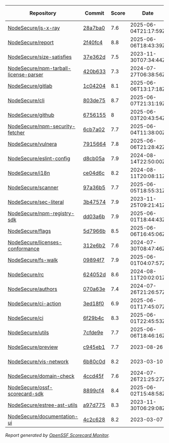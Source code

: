 <!-- OPENSSF-SCORECARD-MONITOR:START -->

| Repository | Commit | Score | Date | Score Delta | Report | StepSecurity |
| -- | -- | -- | -- | -- | -- | -- |
| [NodeSecure/js-x-ray](https://github.com/NodeSecure/js-x-ray) | [28a7ba0](https://github.com/NodeSecure/js-x-ray/commit/28a7ba0ffa2ec95189ad21154dcdb8a2486dcb59) | 7.6 | 2025-06-04T21:17:59Z | 0 / [Details](https://ossf.github.io/scorecard-visualizer/#/projects/github.com/NodeSecure/js-x-ray/compare/de2b7c048a046e812e280a94d5a7025b12787fa6/28a7ba0ffa2ec95189ad21154dcdb8a2486dcb59) | [View](https://ossf.github.io/scorecard-visualizer/#/projects/github.com/NodeSecure/js-x-ray/commit/28a7ba0ffa2ec95189ad21154dcdb8a2486dcb59) | [Fix it](https://app.stepsecurity.io/securerepo?repo=NodeSecure/js-x-ray) |
| [NodeSecure/report](https://github.com/NodeSecure/report) | [2f40fc4](https://github.com/NodeSecure/report/commit/2f40fc43e66b288a1e4d36da60d88c075d3d9c2e) | 8.8 | 2025-06-06T18:43:39Z | 0.2 / [Details](https://ossf.github.io/scorecard-visualizer/#/projects/github.com/NodeSecure/report/compare/c13ed643d3e30012a5178545fbd90180f38ada30/2f40fc43e66b288a1e4d36da60d88c075d3d9c2e) | [View](https://ossf.github.io/scorecard-visualizer/#/projects/github.com/NodeSecure/report/commit/2f40fc43e66b288a1e4d36da60d88c075d3d9c2e) | [Fix it](https://app.stepsecurity.io/securerepo?repo=NodeSecure/report) |
| [NodeSecure/size-satisfies](https://github.com/NodeSecure/size-satisfies) | [37e362d](https://github.com/NodeSecure/size-satisfies/commit/37e362d756ea07662ee8052320a7d4ec1c097cad) | 7.5 | 2023-11-30T07:34:44Z | 0 / [Details](https://ossf.github.io/scorecard-visualizer/#/projects/github.com/NodeSecure/size-satisfies/compare/37e362d756ea07662ee8052320a7d4ec1c097cad/37e362d756ea07662ee8052320a7d4ec1c097cad) | [View](https://ossf.github.io/scorecard-visualizer/#/projects/github.com/NodeSecure/size-satisfies/commit/37e362d756ea07662ee8052320a7d4ec1c097cad) | [Fix it](https://app.stepsecurity.io/securerepo?repo=NodeSecure/size-satisfies) |
| [NodeSecure/npm-tarball-license-parser](https://github.com/NodeSecure/npm-tarball-license-parser) | [420b633](https://github.com/NodeSecure/npm-tarball-license-parser/commit/420b6331a6f3c07c5f20bb8f58d3394b88007c54) | 7.3 | 2024-07-27T06:38:56Z | 0 / [Details](https://ossf.github.io/scorecard-visualizer/#/projects/github.com/NodeSecure/npm-tarball-license-parser/compare/420b6331a6f3c07c5f20bb8f58d3394b88007c54/420b6331a6f3c07c5f20bb8f58d3394b88007c54) | [View](https://ossf.github.io/scorecard-visualizer/#/projects/github.com/NodeSecure/npm-tarball-license-parser/commit/420b6331a6f3c07c5f20bb8f58d3394b88007c54) | [Fix it](https://app.stepsecurity.io/securerepo?repo=NodeSecure/npm-tarball-license-parser) |
| [NodeSecure/gitlab](https://github.com/NodeSecure/gitlab) | [1c04204](https://github.com/NodeSecure/gitlab/commit/1c04204ae41b3f598a36aeed7301e24f3d328d73) | 8.1 | 2025-06-06T13:17:18Z | 0.1 / [Details](https://ossf.github.io/scorecard-visualizer/#/projects/github.com/NodeSecure/gitlab/compare/96e73e766b4000599d1736c6c3b698c978dab714/1c04204ae41b3f598a36aeed7301e24f3d328d73) | [View](https://ossf.github.io/scorecard-visualizer/#/projects/github.com/NodeSecure/gitlab/commit/1c04204ae41b3f598a36aeed7301e24f3d328d73) | [Fix it](https://app.stepsecurity.io/securerepo?repo=NodeSecure/gitlab) |
| [NodeSecure/cli](https://github.com/NodeSecure/cli) | [803de75](https://github.com/NodeSecure/cli/commit/803de75fa8a0f3644c80726c3e5064d9489448ba) | 8.7 | 2025-06-07T21:31:19Z | 0 / [Details](https://ossf.github.io/scorecard-visualizer/#/projects/github.com/NodeSecure/cli/compare/73b831343a317a8dcd38265a6c84514b72437102/803de75fa8a0f3644c80726c3e5064d9489448ba) | [View](https://ossf.github.io/scorecard-visualizer/#/projects/github.com/NodeSecure/cli/commit/803de75fa8a0f3644c80726c3e5064d9489448ba) | [Fix it](https://app.stepsecurity.io/securerepo?repo=NodeSecure/cli) |
| [NodeSecure/github](https://github.com/NodeSecure/github) | [6756155](https://github.com/NodeSecure/github/commit/6756155248679277f9c62ae85f91fe8e14972ef9) | 8 | 2025-06-03T20:43:54Z | 0.1 / [Details](https://ossf.github.io/scorecard-visualizer/#/projects/github.com/NodeSecure/github/compare/d3164867784d9f32a4157948d3e37506a61323d3/6756155248679277f9c62ae85f91fe8e14972ef9) | [View](https://ossf.github.io/scorecard-visualizer/#/projects/github.com/NodeSecure/github/commit/6756155248679277f9c62ae85f91fe8e14972ef9) | [Fix it](https://app.stepsecurity.io/securerepo?repo=NodeSecure/github) |
| [NodeSecure/npm-security-fetcher](https://github.com/NodeSecure/npm-security-fetcher) | [6cb7a02](https://github.com/NodeSecure/npm-security-fetcher/commit/6cb7a02f9e8b4c8159eb2a8d582e63a078e9d094) | 7.7 | 2025-06-04T11:38:00Z | 0 / [Details](https://ossf.github.io/scorecard-visualizer/#/projects/github.com/NodeSecure/npm-security-fetcher/compare/6cb7a02f9e8b4c8159eb2a8d582e63a078e9d094/6cb7a02f9e8b4c8159eb2a8d582e63a078e9d094) | [View](https://ossf.github.io/scorecard-visualizer/#/projects/github.com/NodeSecure/npm-security-fetcher/commit/6cb7a02f9e8b4c8159eb2a8d582e63a078e9d094) | [Fix it](https://app.stepsecurity.io/securerepo?repo=NodeSecure/npm-security-fetcher) |
| [NodeSecure/vulnera](https://github.com/NodeSecure/vulnera) | [7915664](https://github.com/NodeSecure/vulnera/commit/7915664d8b6d5f8bc3d5fc719385d5c3f94ef5f5) | 7.8 | 2025-06-06T21:28:42Z | 0.3 / [Details](https://ossf.github.io/scorecard-visualizer/#/projects/github.com/NodeSecure/vulnera/compare/833d93d1a4e0b2d5081bfa6510df4a0006af4535/7915664d8b6d5f8bc3d5fc719385d5c3f94ef5f5) | [View](https://ossf.github.io/scorecard-visualizer/#/projects/github.com/NodeSecure/vulnera/commit/7915664d8b6d5f8bc3d5fc719385d5c3f94ef5f5) | [Fix it](https://app.stepsecurity.io/securerepo?repo=NodeSecure/vulnera) |
| [NodeSecure/eslint-config](https://github.com/NodeSecure/eslint-config) | [d8cb05a](https://github.com/NodeSecure/eslint-config/commit/d8cb05aad74fa6cdff4daa82aab30d1f1a196891) | 7.9 | 2024-08-14T22:50:00Z | 0 / [Details](https://ossf.github.io/scorecard-visualizer/#/projects/github.com/NodeSecure/eslint-config/compare/d8cb05aad74fa6cdff4daa82aab30d1f1a196891/d8cb05aad74fa6cdff4daa82aab30d1f1a196891) | [View](https://ossf.github.io/scorecard-visualizer/#/projects/github.com/NodeSecure/eslint-config/commit/d8cb05aad74fa6cdff4daa82aab30d1f1a196891) | [Fix it](https://app.stepsecurity.io/securerepo?repo=NodeSecure/eslint-config) |
| [NodeSecure/i18n](https://github.com/NodeSecure/i18n) | [ce04d6c](https://github.com/NodeSecure/i18n/commit/ce04d6cb61ef6cbec3be87a29323fa4d1ea81eb3) | 8.2 | 2024-08-11T20:08:11Z | 0 / [Details](https://ossf.github.io/scorecard-visualizer/#/projects/github.com/NodeSecure/i18n/compare/ce04d6cb61ef6cbec3be87a29323fa4d1ea81eb3/ce04d6cb61ef6cbec3be87a29323fa4d1ea81eb3) | [View](https://ossf.github.io/scorecard-visualizer/#/projects/github.com/NodeSecure/i18n/commit/ce04d6cb61ef6cbec3be87a29323fa4d1ea81eb3) | [Fix it](https://app.stepsecurity.io/securerepo?repo=NodeSecure/i18n) |
| [NodeSecure/scanner](https://github.com/NodeSecure/scanner) | [97a36b5](https://github.com/NodeSecure/scanner/commit/97a36b523aa9b22900cd4ad822aa6a083e254121) | 7.7 | 2025-06-05T18:55:31Z | 0.1 / [Details](https://ossf.github.io/scorecard-visualizer/#/projects/github.com/NodeSecure/scanner/compare/c9feb95c4005f970c3a8a1f40ec55f2cf08adddc/97a36b523aa9b22900cd4ad822aa6a083e254121) | [View](https://ossf.github.io/scorecard-visualizer/#/projects/github.com/NodeSecure/scanner/commit/97a36b523aa9b22900cd4ad822aa6a083e254121) | [Fix it](https://app.stepsecurity.io/securerepo?repo=NodeSecure/scanner) |
| [NodeSecure/sec-literal](https://github.com/NodeSecure/sec-literal) | [3b47574](https://github.com/NodeSecure/sec-literal/commit/3b475747f5c3891946c40d9ad4e8096500e1a206) | 7.9 | 2023-11-25T09:21:41Z | 0 / [Details](https://ossf.github.io/scorecard-visualizer/#/projects/github.com/NodeSecure/sec-literal/compare/3b475747f5c3891946c40d9ad4e8096500e1a206/3b475747f5c3891946c40d9ad4e8096500e1a206) | [View](https://ossf.github.io/scorecard-visualizer/#/projects/github.com/NodeSecure/sec-literal/commit/3b475747f5c3891946c40d9ad4e8096500e1a206) | [Fix it](https://app.stepsecurity.io/securerepo?repo=NodeSecure/sec-literal) |
| [NodeSecure/npm-registry-sdk](https://github.com/NodeSecure/npm-registry-sdk) | [dd03a6b](https://github.com/NodeSecure/npm-registry-sdk/commit/dd03a6bbca83fc90043d3e3eda085521628bfdde) | 7.9 | 2025-06-01T18:44:43Z | -0.1 / [Details](https://ossf.github.io/scorecard-visualizer/#/projects/github.com/NodeSecure/npm-registry-sdk/compare/aed0d951ca482584fd5f6033c7aa80d3474781d9/dd03a6bbca83fc90043d3e3eda085521628bfdde) | [View](https://ossf.github.io/scorecard-visualizer/#/projects/github.com/NodeSecure/npm-registry-sdk/commit/dd03a6bbca83fc90043d3e3eda085521628bfdde) | [Fix it](https://app.stepsecurity.io/securerepo?repo=NodeSecure/npm-registry-sdk) |
| [NodeSecure/flags](https://github.com/NodeSecure/flags) | [5d7966b](https://github.com/NodeSecure/flags/commit/5d7966b40bfde4f447d0ab3d33bf2804ed430d93) | 8.5 | 2025-06-06T16:45:06Z | 0.1 / [Details](https://ossf.github.io/scorecard-visualizer/#/projects/github.com/NodeSecure/flags/compare/79486583246a3fc5ce3d70dd68050ab359ce87e4/5d7966b40bfde4f447d0ab3d33bf2804ed430d93) | [View](https://ossf.github.io/scorecard-visualizer/#/projects/github.com/NodeSecure/flags/commit/5d7966b40bfde4f447d0ab3d33bf2804ed430d93) | [Fix it](https://app.stepsecurity.io/securerepo?repo=NodeSecure/flags) |
| [NodeSecure/licenses-conformance](https://github.com/NodeSecure/licenses-conformance) | [312e6b2](https://github.com/NodeSecure/licenses-conformance/commit/312e6b29f729dda7ac6d16a056d0f5c4bc8c1361) | 7.6 | 2024-07-30T08:47:46Z | 0 / [Details](https://ossf.github.io/scorecard-visualizer/#/projects/github.com/NodeSecure/licenses-conformance/compare/3f14f46ea080f622525c6f685abdab3f3f164813/312e6b29f729dda7ac6d16a056d0f5c4bc8c1361) | [View](https://ossf.github.io/scorecard-visualizer/#/projects/github.com/NodeSecure/licenses-conformance/commit/312e6b29f729dda7ac6d16a056d0f5c4bc8c1361) | [Fix it](https://app.stepsecurity.io/securerepo?repo=NodeSecure/licenses-conformance) |
| [NodeSecure/fs-walk](https://github.com/NodeSecure/fs-walk) | [09894f7](https://github.com/NodeSecure/fs-walk/commit/09894f746358700474cac8a4004f3fb781716138) | 7.9 | 2025-06-01T04:07:57Z | -0.2 / [Details](https://ossf.github.io/scorecard-visualizer/#/projects/github.com/NodeSecure/fs-walk/compare/781a0f60fc49b15fc1d45a895135acd4d6624040/09894f746358700474cac8a4004f3fb781716138) | [View](https://ossf.github.io/scorecard-visualizer/#/projects/github.com/NodeSecure/fs-walk/commit/09894f746358700474cac8a4004f3fb781716138) | [Fix it](https://app.stepsecurity.io/securerepo?repo=NodeSecure/fs-walk) |
| [NodeSecure/rc](https://github.com/NodeSecure/rc) | [624052d](https://github.com/NodeSecure/rc/commit/624052d6073531f08d0e41fe2fd8553af49cb15e) | 8.6 | 2024-08-11T20:02:01Z | 0 / [Details](https://ossf.github.io/scorecard-visualizer/#/projects/github.com/NodeSecure/rc/compare/e16f5913d001f39eec5cc6c75514a03532b6d4c7/624052d6073531f08d0e41fe2fd8553af49cb15e) | [View](https://ossf.github.io/scorecard-visualizer/#/projects/github.com/NodeSecure/rc/commit/624052d6073531f08d0e41fe2fd8553af49cb15e) | [Fix it](https://app.stepsecurity.io/securerepo?repo=NodeSecure/rc) |
| [NodeSecure/authors](https://github.com/NodeSecure/authors) | [070a63e](https://github.com/NodeSecure/authors/commit/070a63e3fab151f9d38a2c13e76cfa69c01b1bf3) | 7.4 | 2024-07-26T21:26:57Z | 0 / [Details](https://ossf.github.io/scorecard-visualizer/#/projects/github.com/NodeSecure/authors/compare/070a63e3fab151f9d38a2c13e76cfa69c01b1bf3/070a63e3fab151f9d38a2c13e76cfa69c01b1bf3) | [View](https://ossf.github.io/scorecard-visualizer/#/projects/github.com/NodeSecure/authors/commit/070a63e3fab151f9d38a2c13e76cfa69c01b1bf3) | [Fix it](https://app.stepsecurity.io/securerepo?repo=NodeSecure/authors) |
| [NodeSecure/ci-action](https://github.com/NodeSecure/ci-action) | [3ed18f0](https://github.com/NodeSecure/ci-action/commit/3ed18f07602cb89a27fbce0430371d1c479541e4) | 6.9 | 2025-06-01T17:45:07Z | 0 / [Details](https://ossf.github.io/scorecard-visualizer/#/projects/github.com/NodeSecure/ci-action/compare/335bb47aa9b2c85cb8921515974c7dd353324419/3ed18f07602cb89a27fbce0430371d1c479541e4) | [View](https://ossf.github.io/scorecard-visualizer/#/projects/github.com/NodeSecure/ci-action/commit/3ed18f07602cb89a27fbce0430371d1c479541e4) | [Fix it](https://app.stepsecurity.io/securerepo?repo=NodeSecure/ci-action) |
| [NodeSecure/ci](https://github.com/NodeSecure/ci) | [6f29b4c](https://github.com/NodeSecure/ci/commit/6f29b4c4122cc937dcd0319b8e83291773cd1cf1) | 8.3 | 2025-06-01T22:45:53Z | 0.1 / [Details](https://ossf.github.io/scorecard-visualizer/#/projects/github.com/NodeSecure/ci/compare/3efb7210535bde97d7f84ba78ceeebb09a0aab5d/6f29b4c4122cc937dcd0319b8e83291773cd1cf1) | [View](https://ossf.github.io/scorecard-visualizer/#/projects/github.com/NodeSecure/ci/commit/6f29b4c4122cc937dcd0319b8e83291773cd1cf1) | [Fix it](https://app.stepsecurity.io/securerepo?repo=NodeSecure/ci) |
| [NodeSecure/utils](https://github.com/NodeSecure/utils) | [7cfde9e](https://github.com/NodeSecure/utils/commit/7cfde9e2c13b6e3fe09647cb09e79adab01c3564) | 7.7 | 2025-06-06T18:46:16Z | 0 / [Details](https://ossf.github.io/scorecard-visualizer/#/projects/github.com/NodeSecure/utils/compare/206054e71bfdf0f10840e5591c296c03eca40ce5/7cfde9e2c13b6e3fe09647cb09e79adab01c3564) | [View](https://ossf.github.io/scorecard-visualizer/#/projects/github.com/NodeSecure/utils/commit/7cfde9e2c13b6e3fe09647cb09e79adab01c3564) | [Fix it](https://app.stepsecurity.io/securerepo?repo=NodeSecure/utils) |
| [NodeSecure/preview](https://github.com/NodeSecure/preview) | [c945eb1](https://github.com/NodeSecure/preview/commit/c945eb1a0af71512061b7be8314ee38a939cd524) | 7.7 | 2023-08-26 | 0 / [Details](https://ossf.github.io/scorecard-visualizer/#/projects/github.com/NodeSecure/preview/compare/c945eb1a0af71512061b7be8314ee38a939cd524/c945eb1a0af71512061b7be8314ee38a939cd524) | [View](https://ossf.github.io/scorecard-visualizer/#/projects/github.com/NodeSecure/preview/commit/c945eb1a0af71512061b7be8314ee38a939cd524) | [Fix it](https://app.stepsecurity.io/securerepo?repo=NodeSecure/preview) |
| [NodeSecure/vis-network](https://github.com/NodeSecure/vis-network) | [6b80c0d](https://github.com/NodeSecure/vis-network/commit/6b80c0db98cd2d08be6de39fb5c97298376a86c0) | 8.2 | 2023-03-10 | 0 / [Details](https://ossf.github.io/scorecard-visualizer/#/projects/github.com/NodeSecure/vis-network/compare/6b80c0db98cd2d08be6de39fb5c97298376a86c0/6b80c0db98cd2d08be6de39fb5c97298376a86c0) | [View](https://ossf.github.io/scorecard-visualizer/#/projects/github.com/NodeSecure/vis-network/commit/6b80c0db98cd2d08be6de39fb5c97298376a86c0) | [Fix it](https://app.stepsecurity.io/securerepo?repo=NodeSecure/vis-network) |
| [NodeSecure/domain-check](https://github.com/NodeSecure/domain-check) | [4ccd45f](https://github.com/NodeSecure/domain-check/commit/4ccd45f37ad37a6078211683f4dacacd2bbbe489) | 7.6 | 2024-07-26T21:25:27Z | 0 / [Details](https://ossf.github.io/scorecard-visualizer/#/projects/github.com/NodeSecure/domain-check/compare/4ccd45f37ad37a6078211683f4dacacd2bbbe489/4ccd45f37ad37a6078211683f4dacacd2bbbe489) | [View](https://ossf.github.io/scorecard-visualizer/#/projects/github.com/NodeSecure/domain-check/commit/4ccd45f37ad37a6078211683f4dacacd2bbbe489) | [Fix it](https://app.stepsecurity.io/securerepo?repo=NodeSecure/domain-check) |
| [NodeSecure/ossf-scorecard-sdk](https://github.com/NodeSecure/ossf-scorecard-sdk) | [8899cf4](https://github.com/NodeSecure/ossf-scorecard-sdk/commit/8899cf477421964c8b7a213b79fec7b0cfc6f76c) | 8.4 | 2025-06-02T15:48:58Z | 0.1 / [Details](https://ossf.github.io/scorecard-visualizer/#/projects/github.com/NodeSecure/ossf-scorecard-sdk/compare/23f7c9d09963eb041473460f4d7063351bf27308/8899cf477421964c8b7a213b79fec7b0cfc6f76c) | [View](https://ossf.github.io/scorecard-visualizer/#/projects/github.com/NodeSecure/ossf-scorecard-sdk/commit/8899cf477421964c8b7a213b79fec7b0cfc6f76c) | [Fix it](https://app.stepsecurity.io/securerepo?repo=NodeSecure/ossf-scorecard-sdk) |
| [NodeSecure/estree-ast-utils](https://github.com/NodeSecure/estree-ast-utils) | [a97d775](https://github.com/NodeSecure/estree-ast-utils/commit/a97d775ec2a12e1c8f8b22e5177c55ad5ec157cb) | 8.3 | 2023-11-30T06:29:08Z | 0 / [Details](https://ossf.github.io/scorecard-visualizer/#/projects/github.com/NodeSecure/estree-ast-utils/compare/a97d775ec2a12e1c8f8b22e5177c55ad5ec157cb/a97d775ec2a12e1c8f8b22e5177c55ad5ec157cb) | [View](https://ossf.github.io/scorecard-visualizer/#/projects/github.com/NodeSecure/estree-ast-utils/commit/a97d775ec2a12e1c8f8b22e5177c55ad5ec157cb) | [Fix it](https://app.stepsecurity.io/securerepo?repo=NodeSecure/estree-ast-utils) |
| [NodeSecure/documentation-ui](https://github.com/NodeSecure/documentation-ui) | [4c2c628](https://github.com/NodeSecure/documentation-ui/commit/4c2c62809956190a0cf9583442271546ee4f331c) | 8.2 | 2023-03-07 | 0 / [Details](https://ossf.github.io/scorecard-visualizer/#/projects/github.com/NodeSecure/documentation-ui/compare/4c2c62809956190a0cf9583442271546ee4f331c/4c2c62809956190a0cf9583442271546ee4f331c) | [View](https://ossf.github.io/scorecard-visualizer/#/projects/github.com/NodeSecure/documentation-ui/commit/4c2c62809956190a0cf9583442271546ee4f331c) | [Fix it](https://app.stepsecurity.io/securerepo?repo=NodeSecure/documentation-ui) |

_Report generated by [OpenSSF Scorecard Monitor](https://github.com/ossf/scorecard-monitor)._

<!-- OPENSSF-SCORECARD-MONITOR:END -->